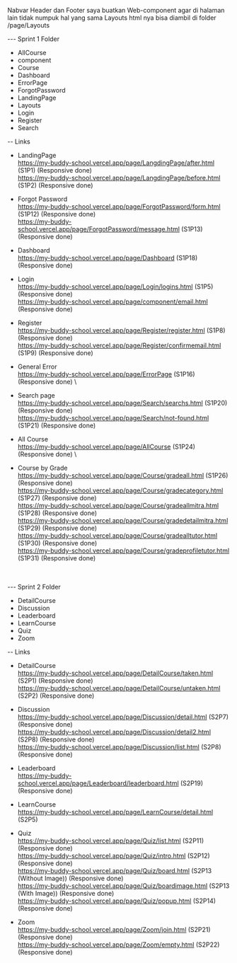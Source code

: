 Nabvar Header dan Footer saya buatkan Web-component agar di halaman lain tidak numpuk hal yang sama
Layouts html nya bisa diambil di folder /page/Layouts <br>

--- Sprint 1 Folder
  - AllCourse
  - component
  - Course
  - Dashboard
  - ErrorPage
  - ForgotPassword
  - LandingPage
  - Layouts
  - Login
  - Register
  - Search 

-- Links <br>
  - LandingPage \
    https://my-buddy-school.vercel.app/page/LangdingPage/after.html (S1P1) (Responsive done) \
    https://my-buddy-school.vercel.app/page/LangdingPage/before.html (S1P2) (Responsive done) 

  - Forgot Password \
    https://my-buddy-school.vercel.app/page/ForgotPassword/form.html (S1P12) (Responsive done) \
    https://my-buddy-school.vercel.app/page/ForgotPassword/message.html (S1P13) (Responsive done) 

  - Dashboard \
    https://my-buddy-school.vercel.app/page/Dashboard (S1P18) (Responsive done) 

  - Login \
    https://my-buddy-school.vercel.app/page/Login/logins.html (S1P5) (Responsive done) \
    https://my-buddy-school.vercel.app/page/component/email.html (Responsive done) 

  - Register \
    https://my-buddy-school.vercel.app/page/Register/register.html (S1P8) (Responsive done) \
    https://my-buddy-school.vercel.app/page/Register/confirmemail.html (S1P9) (Responsive done) 

  - General Error \
    https://my-buddy-school.vercel.app/page/ErrorPage (S1P16) (Responsive done) \

  - Search page \
    https://my-buddy-school.vercel.app/page/Search/searchs.html (S1P20) (Responsive done) \
    https://my-buddy-school.vercel.app/page/Search/not-found.html (S1P21) (Responsive done) 

  - All Course \
    https://my-buddy-school.vercel.app/page/AllCourse (S1P24) (Responsive done) \

  - Course by Grade \
    https://my-buddy-school.vercel.app/page/Course/gradeall.html (S1P26) (Responsive done) \
    https://my-buddy-school.vercel.app/page/Course/gradecategory.html (S1P27) (Responsive done) \
    https://my-buddy-school.vercel.app/page/Course/gradeallmitra.html (S1P28) (Responsive done) \
    https://my-buddy-school.vercel.app/page/Course/gradedetailmitra.html (S1P29) (Responsive done) \
    https://my-buddy-school.vercel.app/page/Course/gradealltutor.html (S1P30) (Responsive done) \
    https://my-buddy-school.vercel.app/page/Course/gradeprofiletutor.html (S1P31) (Responsive done)  <br> <br> <br>

--- Sprint 2 Folder
  - DetailCourse
  - Discussion
  - Leaderboard
  - LearnCourse
  - Quiz
  - Zoom

-- Links <br>
  - DetailCourse \
    https://my-buddy-school.vercel.app/page/DetailCourse/taken.html (S2P1) (Responsive done) \
    https://my-buddy-school.vercel.app/page/DetailCourse/untaken.html (S2P2) (Responsive done)

  - Discussion \
    https://my-buddy-school.vercel.app/page/Discussion/detail.html (S2P7) (Responsive done) \
    https://my-buddy-school.vercel.app/page/Discussion/detail2.html (S2P8) (Responsive done) \
    https://my-buddy-school.vercel.app/page/Discussion/list.html (S2P8) (Responsive done)

  - Leaderboard \
    https://my-buddy-school.vercel.app/page/Leaderboard/leaderboard.html (S2P19) (Responsive done)

  - LearnCourse \
    https://my-buddy-school.vercel.app/page/LearnCourse/detail.html (S2P5)

  - Quiz \
    https://my-buddy-school.vercel.app/page/Quiz/list.html (S2P11) (Responsive done) \
    https://my-buddy-school.vercel.app/page/Quiz/intro.html (S2P12) (Responsive done) \
    https://my-buddy-school.vercel.app/page/Quiz/board.html (S2P13 (Without Image)) (Responsive done) \
    https://my-buddy-school.vercel.app/page/Quiz/boardimage.html (S2P13 (With Image)) (Responsive done) \
    https://my-buddy-school.vercel.app/page/Quiz/popup.html (S2P14) (Responsive done)

  - Zoom \
    https://my-buddy-school.vercel.app/page/Zoom/join.html (S2P21) (Responsive done) \
    https://my-buddy-school.vercel.app/page/Zoom/empty.html (S2P22) (Responsive done)